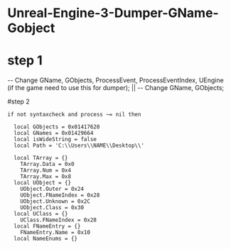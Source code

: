 # Unreal-Engine-3-Dumper-GName-Gobject

# step 1

-- Change GName, GObjects, ProcessEvent, ProcessEventIndex, UEngine (if the game need to use this for dumper);
|| -- Change GName, GObjects;

#step 2

```
if not syntaxcheck and process ~= nil then

  local GObjects = 0x01417620
  local GNames = 0x01429664
  local isWideString = false
  local Path = 'C:\\Users\\NAME\\Desktop\\'

  local TArray = {}
    TArray.Data = 0x0
    TArray.Num = 0x4
    TArray.Max = 0x8
  local UObject = {}
    UObject.Outer = 0x24
    UObject.FNameIndex = 0x28
    UObject.Unknown = 0x2C
    UObject.Class = 0x30
  local UClass = {}
    UClass.FNameIndex = 0x28
  local FNameEntry = {}
    FNameEntry.Name = 0x10
  local NameEnums = {} 
```
